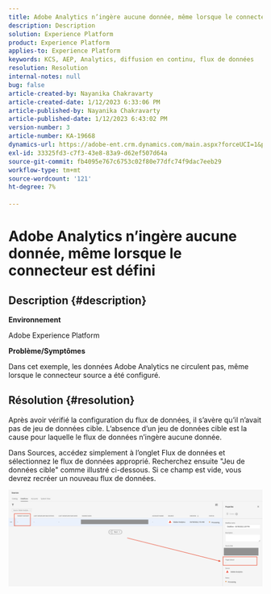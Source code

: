 ```yaml
---
title: Adobe Analytics n’ingère aucune donnée, même lorsque le connecteur est défini
description: Description
solution: Experience Platform
product: Experience Platform
applies-to: Experience Platform
keywords: KCS, AEP, Analytics, diffusion en continu, flux de données
resolution: Resolution
internal-notes: null
bug: false
article-created-by: Nayanika Chakravarty
article-created-date: 1/12/2023 6:33:06 PM
article-published-by: Nayanika Chakravarty
article-published-date: 1/12/2023 6:43:02 PM
version-number: 3
article-number: KA-19668
dynamics-url: https://adobe-ent.crm.dynamics.com/main.aspx?forceUCI=1&pagetype=entityrecord&etn=knowledgearticle&id=4f0d8b8b-a792-ed11-aad1-6045bd006c82
exl-id: 33325fd3-c7f3-43e8-83a9-d62ef507d64a
source-git-commit: fb4095e767c6753c02f80e77dfc74f9dac7eeb29
workflow-type: tm+mt
source-wordcount: '121'
ht-degree: 7%

---
```


# Adobe Analytics n’ingère aucune donnée, même lorsque le connecteur est défini

## Description {#description}


<b>Environnement</b>

Adobe Experience Platform

<b>Problème/Symptômes</b>

Dans cet exemple, les données Adobe Analytics ne circulent pas, même lorsque le connecteur source a été configuré.


## Résolution {#resolution}


Après avoir vérifié la configuration du flux de données, il s’avère qu’il n’avait pas de jeu de données cible. L’absence d’un jeu de données cible est la cause pour laquelle le flux de données n’ingère aucune donnée.

Dans Sources, accédez simplement à l’onglet Flux de données et sélectionnez le flux de données approprié. Recherchez ensuite &quot;Jeu de données cible&quot; comme illustré ci-dessous. Si ce champ est vide, vous devrez recréer un nouveau flux de données.

![](assets/6dcf5ee4-5adb-ec11-a7b6-0022480b01c6.png)
